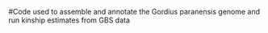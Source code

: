 #Code used to assemble and annotate the Gordius paranensis genome and run kinship estimates from GBS data
